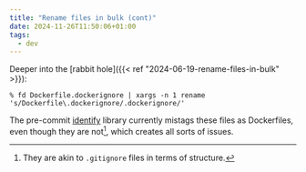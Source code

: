 ```yaml
---
title: "Rename files in bulk (cont)"
date: 2024-11-26T11:50:06+01:00
tags:
  - dev
---
```


Deeper into the [rabbit hole]({{< ref "2024-06-19-rename-files-in-bulk" >}}):

```shell
% fd Dockerfile.dockerignore | xargs -n 1 rename 's/Dockerfile\.dockerignore/.dockerignore/'
```

The pre-commit [identify](https://github.com/pre-commit/identify) library
currently mistags these files as Dockerfiles, even though they are not[^1],
which creates all sorts of issues.


[^1]: They are akin to `.gitignore` files in terms of structure.
